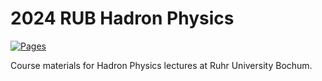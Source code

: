 # 2024 RUB Hadron Physics

[![Pages](https://img.shields.io/badge/Pages-RUB%20Hadron%20Physics-blue)](https://mmikhasenko.github.io/2024-RUB-HadronPhysics/)

Course materials for Hadron Physics lectures at Ruhr University Bochum.

